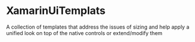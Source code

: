 # XamarinUiTemplats
A collection of templates that address the issues of sizing and help apply a unified look on top of the native controls or extend/modify them
